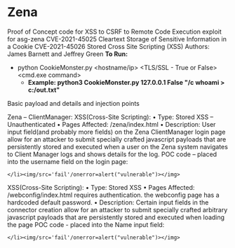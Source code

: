 # Zena
Proof of Concept code for XSS to CSRF to Remote Code Execution exploit for asg-zena
CVE-2021-45025 Cleartext Storage of Sensitive Information in a Cookie
CVE-2021-45026 Stored Cross Site Scripting (XSS)
Authors: James Barnett and Jeffrey Green
**To Run:**
- python CookieMonster.py <hostname/ip> <TLS/SSL - True or False> <cmd.exe command>
  - **Example: python3 CookieMonster.py 127.0.0.1 False "/c whoami > c:/out.txt"**


Basic payload and details and injection points

Zena – ClientManager:
XSS(Cross-Site Scripting):
• Type: Stored XSS – Unauthenticated
• Pages Affected: /zena/index.html
• Description: User input field(and probably more fields) on the Zena ClientManager login page allow for
an attacker to submit specially crafted javascript payloads that are persistently stored and executed
when a user on the Zena system navigates to Client Manager logs and shows details for the log.
POC code – placed into the username field on the login page: 

```</li><img/src='fail'/onerror=alert("vulnerable")></img>```

XSS(Cross-Site Scripting):
• Type: Stored XSS
• Pages Affected: /webconfig/index.html requires authentication. the webconfig page has a hardcoded default password.
• Description: Certain input fields in the connector creation allow for an attacker to submit specially
crafted arbitrary javascript payloads that are persistently stored and executed when loading the page
POC code - placed into the Name input field:

```</li><img/src='fail'/onerror=alert("vulnerable")></img>```
